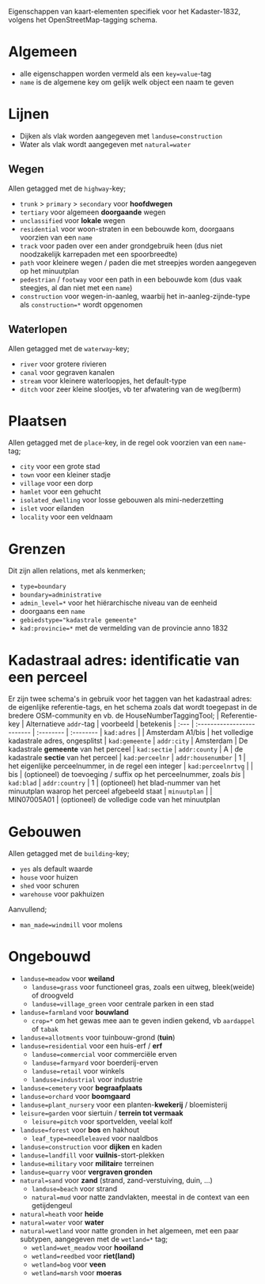 Eigenschappen van kaart-elementen specifiek voor het Kadaster-1832, volgens het OpenStreetMap-tagging schema.

# Algemeen
* alle eigenschappen worden vermeld als een `key=value`-tag
* `name` is de algemene key om gelijk welk object een naam te geven

# Lijnen
* Dijken als vlak worden aangegeven met `landuse=construction`
* Water als vlak wordt aangegeven met `natural=water`

## Wegen

Allen getagged met de `highway`-key;
* `trunk` > `primary` > `secondary` voor **hoofdwegen**
* `tertiary` voor algemeen **doorgaande** wegen
* `unclassified` voor **lokale** wegen
* `residential` voor woon-straten in een bebouwde kom, doorgaans voorzien van een `name`
* `track` voor paden over een ander grondgebruik heen (dus niet noodzakelijk karrepaden met een spoorbreedte)
* `path` voor kleinere wegen / paden die met streepjes worden aangegeven op het minuutplan
* `pedestrian` / `footway` voor een path in een bebouwde kom (dus vaak steegjes, al dan niet met een `name`)
* `construction` voor wegen-in-aanleg, waarbij het in-aanleg-zijnde-type als `construction=*` wordt opgenomen

## Waterlopen

Allen getagged met de `waterway`-key;
* `river` voor grotere rivieren
* `canal` voor gegraven kanalen
* `stream` voor kleinere waterloopjes, het default-type
* `ditch` voor zeer kleine slootjes, vb ter afwatering van de weg(berm)

# Plaatsen

Allen getagged met de `place`-key, in de regel ook voorzien van een `name`-tag;
* `city` voor een grote stad
* `town` voor een kleiner stadje
* `village` voor een dorp
* `hamlet` voor een gehucht
* `isolated_dwelling` voor losse gebouwen als mini-nederzetting
* `islet` voor eilanden
* `locality` voor een veldnaam

# Grenzen
Dit zijn allen relations, met als kenmerken;
* `type=boundary`
* `boundary=administrative`
* `admin_level=*` voor het hiërarchische niveau van de eenheid
* doorgaans een `name`
* `gebiedstype="kadastrale gemeente"`
* `kad:provincie=*` met de vermelding van de provincie anno 1832

# Kadastraal adres: identificatie van een perceel

Er zijn twee schema's in gebruik voor het taggen van het kadastraal adres: de eigenlijke referentie-tags, en het schema zoals dat wordt toegepast in de bredere OSM-community en vb. de HouseNumberTaggingTool;
| Referentie-key | Alternatieve `addr`-tag | voorbeeld | betekenis
| :---           | :------------------------- | :-------- | :--------
| `kad:adres`    |                            | Amsterdam A1/bis | het volledige kadastrale adres, ongesplitst
| `kad:gemeente` | `addr:city`                | Amsterdam | De kadastrale **gemeente** van het perceel
| `kad:sectie`   | `addr:county`              | A | de kadastrale **sectie** van het perceel
| `kad:perceelnr` | `addr:housenumber` | 1 | het eigenlijke perceelnummer, in de regel een integer
| `kad:perceelnrtvg` | | bis | (optioneel) de toevoeging / suffix op het perceelnummer, zoals *bis*
| `kad:blad`     | `addr:country` | 1 | (optioneel) het blad-nummer van het minuutplan waarop het perceel afgebeeld staat
| `minuutplan`   | | MIN07005A01 | (optioneel) de volledige code van het minuutplan

# Gebouwen

Allen getagged met de `building`-key;
* `yes` als default waarde
* `house` voor huizen
* `shed` voor schuren
* `warehouse` voor pakhuizen

Aanvullend;
* `man_made=windmill` voor molens

# Ongebouwd

* `landuse=meadow` voor **weiland**
  - `landuse=grass` voor functioneel gras, zoals een uitweg, bleek(weide) of droogveld
  - `landuse=village_green` voor centrale parken in een stad
* `landuse=farmland` voor **bouwland**
    - `crop=*` om het gewas mee aan te geven indien gekend, vb `aardappel` of `tabak`
* `landuse=allotments` voor tuinbouw-grond (**tuin**)
* `landuse=residential` voor een huis-erf / **erf** 
    - `landuse=commercial` voor commerciële erven
    - `landuse=farmyard` voor boerderij-erven
    - `landuse=retail` voor winkels
    - `landuse=industrial` voor industrie
* `landuse=cemetery` voor **begraafplaats**
* `landuse=orchard` voor **boomgaard**
* `landuse=plant_nursery` voor een planten-**kwekerij** / bloemisterij
* `leisure=garden` voor siertuin / **terrein tot vermaak**
    - `leisure=pitch` voor sportvelden, veelal kolf
* `landuse=forest` voor **bos** en hakhout
    - `leaf_type=needleleaved` voor naaldbos
* `landuse=construction` voor **dijken** en kaden
* `landuse=landfill` voor **vuilnis**-stort-plekken
* `landuse=military` voor **militair**e terreinen
* `landuse=quarry` voor **vergraven gronden**
* `natural=sand` voor **zand** (strand, zand-verstuiving, duin, ...)
    - `landuse=beach` voor strand
    - `natural=mud` voor natte zandvlakten, meestal in de context van een getijdengeul
* `natural=heath` voor **heide**
* `natural=water` voor **water**
* `natural=wetland` voor natte gronden in het algemeen, met een paar subtypen, aangegeven met de `wetland=*` tag;
    - `wetland=wet_meadow` voor **hooiland**
    - `wetland=reedbed` voor **riet(land)**
    - `wetland=bog` voor **veen**
    - `wetland=marsh` voor **moeras**



